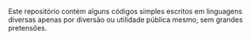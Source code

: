 Este repositório contém alguns códigos simples escritos em linguagens diversas apenas por diversão ou utilidade pública mesmo, sem grandes pretensões.
